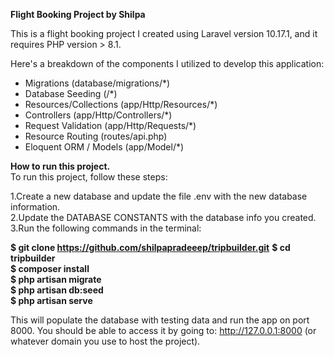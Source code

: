 <b>Flight Booking Project by Shilpa</b>

This is a flight booking project I created using Laravel version 10.17.1, and it requires PHP version > 8.1.

Here's a breakdown of the components I utilized to develop this application:

<ul>
    <li>Migrations (database/migrations/*)</li>
    <li>Database Seeding (/*)</li>
    <li>Resources/Collections (app/Http/Resources/*)</li>
    <li>Controllers (app/Http/Controllers/*)</li>
    <li>Request Validation (app/Http/Requests/*)</li>
    <li>Resource Routing (routes/api.php)</li>
    <li>Eloquent ORM / Models (app/Model/*)</li>
</ul>

<b>How to run this project.</b>
<br>To run this project, follow these steps:

1.Create a new database and update the file .env with the new database information.<br>
2.Update the DATABASE CONSTANTS with the database info you created.<br>
3.Run the following commands in the terminal:<br>

<b>$ git clone https://github.com/shilpapradeeep/tripbuilder.git</b>
<b>$ cd tripbuilder</b>    
<b>$ composer install</b>   
<b>$ php artisan migrate </b>   
<b>$ php artisan db:seed </b>   
<b>$ php artisan serve</b>

This will populate the database with testing data and run the app on port 8000. You should be able to access it by going to: http://127.0.0.1:8000 (or whatever domain you use to host the project).
